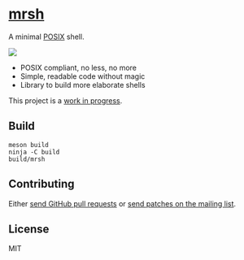 # [mrsh]

A minimal [POSIX] shell.

[![](https://builds.sr.ht/~emersion/mrsh.svg)](https://builds.sr.ht/~emersion/mrsh)

* POSIX compliant, no less, no more
* Simple, readable code without magic
* Library to build more elaborate shells

This project is a [work in progress].

## Build

    meson build
    ninja -C build
    build/mrsh

## Contributing

Either [send GitHub pull requests][GitHub] or [send patches on the mailing
list][ML].

## License

MIT

[mrsh]: https://mrsh.sh
[POSIX]: http://pubs.opengroup.org/onlinepubs/9699919799/utilities/V3_chap02.html
[work in progress]: https://github.com/emersion/mrsh/issues/8
[GitHub]: https://github.com/emersion/mrsh
[ML]: https://lists.sr.ht/%7Eemersion/mrsh-dev
